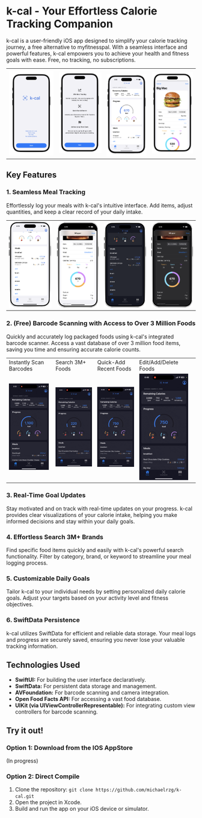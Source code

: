 # k-cal - Your Effortless Calorie Tracking Companion

k-cal is a user-friendly iOS app designed to simplify your calorie tracking journey, a free alternative to myfitnesspal. With a seamless interface and powerful features, k-cal empowers you to achieve your health and fitness goals with ease.
Free, no tracking, no subscriptions.

<table style="border-collapse: collapse; border: none;">
  <tr>
    <td style="border: none;"><img src="https://github.com/michaelrzg/k-cal/blob/main/k-cal/Screenshots/Launch1.png" alt="Launch Page" width="100%"></td>
    <td style="border: none;"><img src="https://github.com/michaelrzg/k-cal/blob/main/k-cal/Screenshots/Launch2.png" alt="Launch Page" width="100%"></td>
    <td style="border: none; padding-top: 15px;"><img src="https://github.com/michaelrzg/k-cal/blob/main/k-cal/Screenshots/Home_Light.png" alt="Launch Page" width="100%"></td>
    <td style="border: none;"><img src="https://github.com/michaelrzg/k-cal/blob/main/k-cal/Screenshots/BigMac.png" alt="Launch Page" width="100%"></td>
  </tr>
  
</table>


## Key Features

### 1. Seamless Meal Tracking

Effortlessly log your meals with k-cal's intuitive interface. Add items, adjust quantities, and keep a clear record of your daily intake.

<table style="border-collapse: collapse; border: none;">
  <tr>
    <td style="border: none;"><img src="https://github.com/michaelrzg/k-cal/blob/main/k-cal/Screenshots/Meals.png" alt="Launch Page" width="100%"></td>
    <td style="border: none;"><img src="https://github.com/michaelrzg/k-cal/blob/main/k-cal/Screenshots/Meal4.png" alt="Launch Page" width="100%"></td>
    <td style="border: none;"><img src="https://github.com/michaelrzg/k-cal/blob/main/k-cal/Screenshots/Meal2.png" alt="Launch Page" width="100%"></td>
    <td style="border: none;"><img src="https://github.com/michaelrzg/k-cal/blob/main/k-cal/Screenshots/Meal3.png" alt="Launch Page" width="100%"></td>

  </tr>
  
</table>

### 2. (Free) Barcode Scanning with Access to Over 3 Million Foods

Quickly and accurately log packaged foods using k-cal's integrated barcode scanner. Access a vast database of over 3 million food items, saving you time and ensuring accurate calorie counts.

<table style="border-collapse: collapse; border: none;">
  <tr>
    <td style="border: none;">Instantly Scan Barcodes </td>
    <td style="border: none;">Search 3M+ Foods</td>
    <td style="border: none;">Quick-Add Recent Foods</td>
    <td style="border: none;">Edit/Add/Delete Foods</td>

  </tr>
  <tr>
    <td style="border: none;"><img src="https://github.com/michaelrzg/k-cal/blob/main/k-cal/Screenshots/scangif.png" alt="Scan Food Demo" width="96%"></td>
    <td style="border: none;"><img src="https://github.com/michaelrzg/k-cal/blob/main/k-cal/Screenshots/Searchgif.png" alt="Search Food Demo" width="100%"></td>
    <td style="border: none;"><img src="https://github.com/michaelrzg/k-cal/blob/main/k-cal/Screenshots/QuickAddGif.png" alt="Quick Add Food Demo" width="100%"></td>
    <td style="border: none;"><img src="https://github.com/michaelrzg/k-cal/blob/main/k-cal/Screenshots/Edit-DeleteGif.png" alt="Edit/Delete Food Demo" width="91%"></td>

  </tr>
  
  
</table>

### 3. Real-Time Goal Updates

Stay motivated and on track with real-time updates on your progress. k-cal provides clear visualizations of your calorie intake, helping you make informed decisions and stay within your daily goals.

### 4. Effortless Search 3M+ Brands

Find specific food items quickly and easily with k-cal's powerful search functionality. Filter by category, brand, or keyword to streamline your meal logging process.

### 5. Customizable Daily Goals

Tailor k-cal to your individual needs by setting personalized daily calorie goals. Adjust your targets based on your activity level and fitness objectives.


### 6. SwiftData Persistence

k-cal utilizes SwiftData for efficient and reliable data storage. Your meal logs and progress are securely saved, ensuring you never lose your valuable tracking information.


## Technologies Used

* **SwiftUI:** For building the user interface declaratively.
* **SwiftData:** For persistent data storage and management.
* **AVFoundation:** For barcode scanning and camera integration.
* **Open Food Facts API:** For accessing a vast food database.
* **UIKit (via UIViewControllerRepresentable):** For integrating custom view controllers for barcode scanning.

## Try it out!
### Option 1: Download from the IOS AppStore
(In progress)
### Option 2: Direct Compile
1.  Clone the repository: `git clone https://github.com/michaelrzg/k-cal.git`
2.  Open the project in Xcode.
3.  Build and run the app on your iOS device or simulator.

